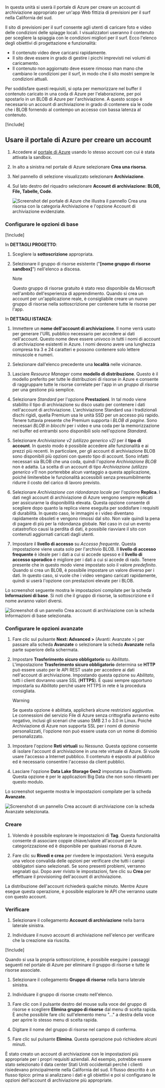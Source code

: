In questa unità si userà il portale di Azure per creare un account di archiviazione appropriato per un'app Web fittizia di previsioni per il surf nella California del sud.

Il sito di previsioni per il surf consente agli utenti di caricare foto e video delle condizioni delle spiagge locali. I visualizzatori useranno il contenuto per scegliere la spiaggia con le condizioni migliori per il surf. Ecco l'elenco degli obiettivi di progettazione e funzionalità:

- Il contenuto video deve caricarsi rapidamente.
- Il sito deve essere in grado di gestire i picchi imprevisti nei volumi di caricamento.
- Il contenuto non aggiornato deve essere rimosso man mano che cambiano le condizioni per il surf, in modo che il sito mostri sempre le condizioni attuali.

Per soddisfare questi requisiti, si opta per memorizzare nel buffer il contenuto caricato in una coda di Azure per l'elaborazione, per poi spostarlo in un BLOB di Azure per l'archiviazione. A questo scopo è necessario un account di archiviazione in grado di contenere sia le code che i BLOB fornendo al contempo un accesso con bassa latenza al contenuto.

[!include[](../../../includes/azure-sandbox-activate.md)]

## <a name="use-the-azure-portal-to-create-a-storage-account"></a>Usare il portale di Azure per creare un account

1. Accedere al [portale di Azure](https://portal.azure.com/learn.docs.microsoft.com?azure-portal=true) usando lo stesso account con cui è stata attivata la sandbox.

1. In alto a sinistra nel portale di Azure selezionare **Crea una risorsa**.

1. Nel pannello di selezione visualizzato selezionare **Archiviazione**.

1. Sul lato destro del riquadro selezionare **Account di archiviazione: BLOB, File, Tabelle, Code**.

    ![Screenshot del portale di Azure che illustra il pannello Crea una risorsa con la categoria Archiviazione e l'opzione Account di archiviazione evidenziate.](..\media\5-portal-storage-select.png)

### <a name="configure-the-basic-options"></a>Configurare le opzioni di base

[!include[](../../../includes/azure-sandbox-regions-first-mention-note-friendly.md)]

In **DETTAGLI PROGETTO**:

1. Scegliere la **sottoscrizione** appropriata.

1. Selezionare il gruppo di risorse esistente ("**<rgn>[nome gruppo di risorse sandbox]</rgn>**") nell'elenco a discesa.

    > [!NOTE]
    > Questo gruppo di risorse gratuito è stato reso disponibile da Microsoft nell'ambito dell'esperienza di apprendimento. Quando si crea un account per un'applicazione reale, è consigliabile creare un nuovo gruppo di risorse nella sottoscrizione per contenere tutte le risorse per l'app.

In **DETTAGLI ISTANZA**:

1. Immettere un **nome dell'account di archiviazione**. Il nome verrà usato per generare l'URL pubblico necessario per accedere ai dati nell'account. Questo nome deve essere univoco in tutti i nomi di account di archiviazione esistenti in Azure. I nomi devono avere una lunghezza compresa tra 3 e 24 caratteri e possono contenere solo lettere minuscole e numeri.

1. Selezionare dall'elenco precedente una **località** nelle vicinanze.

1. Lasciare _Resource Manager_ come **modello di distribuzione**. Questo è il modello preferito per tutte le distribuzioni di risorse in Azure e consente di raggruppare tutte le risorse correlate per l'app in un _gruppo di risorse_ per una gestione più semplice.

1. Selezionare _Standard_ per l'opzione **Prestazioni**. In tal modo viene stabilito il tipo di archiviazione su disco usato per contenere i dati nell'account di archiviazione. L'archiviazione Standard usa i tradizionali dischi rigidi, quella Premium usa le unità SSD per un accesso più rapido. Tenere tuttavia presente che Premium supporta i _BLOB di pagine_. Sono necessari _BLOB in blocchi_ per i video e una coda per la memorizzazione nel buffer ed entrambi sono disponibili solo nell'opzione _Standard_.

1. Selezionare _Archiviazione v2 (utilizzo generico v2)_ per il **tipo di account**. In questo modo è possibile accedere alle funzionalità e ai prezzi più recenti. In particolare, per gli account di archiviazione BLOB sono disponibili più opzioni con questo tipo di account. Sono infatti necessari sia BLOB che una coda, quindi l'opzione _Archiviazione BLOB_ non è adatta. La scelta di un account di tipo _Archiviazione (utilizzo generico v1)_ non porterebbe alcun vantaggio a questa applicazione, poiché limiterebbe le funzionalità accessibili senza presumibilmente ridurre il costo del carico di lavoro previsto.

1. Selezionare _Archiviazione con ridondanza locale_ per l'opzione **Replica**. I dati negli account di archiviazione di Azure vengono sempre replicati per assicurarne la disponibilità elevata. Questa opzione consente di scegliere dopo quanto la replica viene eseguita per soddisfare i requisiti di durabilità. In questo caso, le immagini e i video diventano rapidamente obsoleti e vengono rimossi dal sito. Non vale quindi la pena di pagare di più per la ridondanza globale. Nel caso in cui un evento catastrofico causi la perdita di dati, è possibile riavviare il sito con contenuti aggiornati caricati dagli utenti.

1. Impostare il **livello di accesso** su _Accesso frequente_. Questa impostazione viene usata solo per l'archivio BLOB. Il **livello di accesso frequente** è ideale per i dati a cui si accede spesso e il **livello di accesso sporadico** è migliore per i dati a cui si accede di rado. Tenere presente che in questo modo viene impostato solo il valore _predefinito_. Quando si crea un BLOB, è possibile impostare un valore diverso per i dati. In questo caso, si vuole che i video vengano caricati rapidamente, quindi si userà l'opzione con prestazioni elevate per i BLOB.

Lo screenshot seguente mostra le impostazioni compilate per la scheda **Informazioni di base**. Si noti che il gruppo di risorse, la sottoscrizione e il nome avranno valori diversi.

![Screenshot di un pannello Crea account di archiviazione con la scheda **Informazioni di base** selezionata.](../media/5-create-storage-account-basics.png)

### <a name="configure-the-advanced-options"></a>Configurare le opzioni avanzate

1. Fare clic sul pulsante **Next: Advanced >** (Avanti: Avanzate >) per passare alla scheda **Avanzate** o selezionare la scheda **Avanzate** nella parte superiore della schermata.

1. Impostare **Trasferimento sicuro obbligatorio** su _Abilitato_. L'impostazione **Trasferimento sicuro obbligatorio** determina se **HTTP** può essere usato per le API REST usate per accedere ai dati nell'account di archiviazione. Impostando questa opzione su _Abilitato_, tutti i client dovranno usare SSL (**HTTPS**). È quasi sempre opportuno impostarla su _Abilitato_ perché usare HTTPS in rete è la procedura consigliata.

    > [!WARNING]
    > Se questa opzione è abilitata, applicherà alcune restrizioni aggiuntive. Le connessioni del servizio File di Azure senza crittografia avranno esito negativo, inclusi gli scenari che usano SMB 2.1 o 3.0 in Linux. Poiché Archiviazione di Azure non supporta SSL per i nomi di dominio personalizzati, l'opzione non può essere usata con un nome di dominio personalizzato.

1. Impostare l'opzione **Reti virtuali** su _Nessuna_. Questa opzione consente di isolare l'account di archiviazione in una rete virtuale di Azure. Si vuole usare l'accesso a Internet pubblico. Il contenuto è esposto al pubblico ed è necessario consentire l'accesso da client pubblici.

1. Lasciare l'opzione **Data Lake Storage Gen2** impostata su _Disattivato_. Questa opzione è per le applicazioni Big Data che non sono rilevanti per questo modulo.

Lo screenshot seguente mostra le impostazioni compilate per la scheda **Avanzate**.

![Screenshot di un pannello Crea account di archiviazione con la scheda **Avanzate** selezionata.](../media/5-create-storage-account-advanced.png)

### <a name="create"></a>Creare

1. Volendo è possibile esplorare le impostazioni di **Tag**. Questa funzionalità consente di associare coppie chiave/valore all'account per la categorizzazione ed è disponibile per qualsiasi risorsa di Azure.

1. Fare clic su **Rivedi e crea** per rivedere le impostazioni. Verrà eseguita una veloce convalida delle opzioni per verificare che tutti i campi obbligatori siano selezionati. Se sono presenti problemi, verranno segnalati qui. Dopo aver rivisto le impostazioni, fare clic su **Crea** per effettuare il provisioning dell'account di archiviazione.

La distribuzione dell'account richiederà qualche minuto. Mentre Azure esegue questa operazione, è possibile esplorare le API che verranno usate con questo account.

### <a name="verify"></a>Verificare

1. Selezionare il collegamento **Account di archiviazione** nella barra laterale sinistra.

1. Individuare il nuovo account di archiviazione nell'elenco per verificare che la creazione sia riuscita.

<!-- Cleanup sandbox -->
[!include[](../../../includes/azure-sandbox-cleanup.md)]

Quando si usa la propria sottoscrizione, è possibile eseguire i passaggi seguenti nel portale di Azure per eliminare il gruppo di risorse e tutte le risorse associate.

1. Selezionare il collegamento **Gruppo di risorse** nella barra laterale sinistra.

1. Individuare il gruppo di risorse creato nell'elenco.

1. Fare clic con il pulsante destro del mouse sulla voce del gruppo di risorse e scegliere **Elimina gruppo di risorse** dal menu di scelta rapida. È anche possibile fare clic sull'elemento menu "..." a destra della voce per aprire lo stesso menu di scelta rapida.

1. Digitare il nome del gruppo di risorse nel campo di conferma.

1. Fare clic sul pulsante **Elimina**. Questa operazione può richiedere alcuni minuti.

È stato creato un account di archiviazione con le impostazioni più appropriate per i propri requisiti aziendali. Ad esempio, potrebbe essere stato selezionato il data center Stati Uniti occidentali perché i clienti risiedevano principalmente nella California del sud. Il flusso descritto è un flusso tipico: prima si analizzano i dati e gli obiettivi e poi si configurano le opzioni dell'account di archiviazione più appropriate.